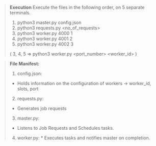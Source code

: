 > **Execution**
>  Execute the files in the following order, on 5 separate terminals.
>  1. python3 master.py config.json
>  2. python3 requests.py <no_of_requests>
>  3. python3 worker.py 4000 1
>  4. python3 worker.py 4001 2
>  5. python3 worker.py 4002 3
>  
>  ( 3, 4, 5 => python3 worker.py <port_number> <worker_id> )
  

> **File Manifest:**
> 1. config.json:
>   * Holds information on the configuration of workers -> worker_id, slots, port
> 2. requests.py:
>   * Generates job requests
> 3. master.py:
>   * Listens to Job Requests and Schedules tasks.
> 4. worker.py:
    * Executes tasks and notifies master on completion.
   
